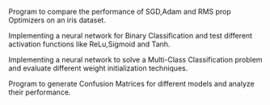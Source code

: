 Program to compare the performance of SGD,Adam and RMS prop Optimizers on an iris dataset.

Implementing a neural network for Binary Classification and test different activation functions like ReLu,Sigmoid and Tanh.

Implementing a neural network to solve a Multi-Class Classification problem and evaluate different weight initialization techniques.

Program to generate Confusion Matrices for different models and analyze their performance.

